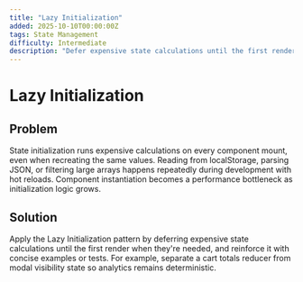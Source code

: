 ```yaml
---
title: "Lazy Initialization"
added: 2025-10-10T00:00:00Z
tags: State Management
difficulty: Intermediate
description: "Defer expensive state calculations until the first render when they're needed."
---
```

# Lazy Initialization

## Problem

State initialization runs expensive calculations on every component mount, even when recreating the same values. Reading from localStorage, parsing JSON, or filtering large arrays happens repeatedly during development with hot reloads. Component instantiation becomes a performance bottleneck as initialization logic grows.

## Solution

Apply the Lazy Initialization pattern by deferring expensive state calculations until the first render when they're needed, and reinforce it with concise examples or tests. For example, separate a cart totals reducer from modal visibility state so analytics remains deterministic.

